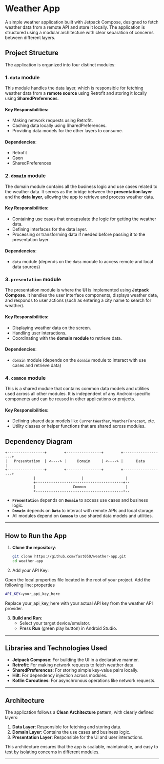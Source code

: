 # Weather App

A simple weather application built with Jetpack Compose, designed to fetch weather data from a remote API and store it locally. The application is structured using a modular architecture with clear separation of concerns between different layers.


## Project Structure

The application is organized into four distinct modules:

### 1. `data` module
This module handles the data layer, which is responsible for fetching weather data from a **remote source** using Retrofit and storing it locally using **SharedPreferences**.

#### Key Responsibilities:
- Making network requests using Retrofit.
- Caching data locally using SharedPreferences.
- Providing data models for the other layers to consume.

#### Dependencies:
- Retrofit
- Gson
- SharedPreferences

### 2. `domain` module
The domain module contains all the business logic and use cases related to the weather data. It serves as the bridge between the **presentation layer** and the **data layer**, allowing the app to retrieve and process weather data.

#### Key Responsibilities:
- Containing use cases that encapsulate the logic for getting the weather data.
- Defining interfaces for the data layer.
- Processing or transforming data if needed before passing it to the presentation layer.

#### Dependencies:
- `data` module (depends on the `data` module to access remote and local data sources)

### 3. `presentation` module
The presentation module is where the **UI** is implemented using **Jetpack Compose**. It handles the user interface components, displays weather data, and responds to user actions (such as entering a city name to search for weather).

#### Key Responsibilities:
- Displaying weather data on the screen.
- Handling user interactions.
- Coordinating with the **domain module** to retrieve data.
  
#### Dependencies:
- `domain` module (depends on the `domain` module to interact with use cases and retrieve data)

### 4. `common` module
This is a shared module that contains common data models and utilities used across all other modules. It is independent of any Android-specific components and can be reused in other applications or projects.

#### Key Responsibilities:
- Defining shared data models like `CurrentWeather`, `WeatherForecast`, etc.
- Utility classes or helper functions that are shared across modules.


## Dependency Diagram

```plaintext
+-----------------+        +----------------+        +-------------------+       
|   Presentation  | <----> |     Domain     | <----> |      Data         | 
+-----------------+        +----------------+        +-------------------+ 
             |                     |                   |
             +----------------------------------------+--
             |                 Common                  |
             +----------------------------------------+--
```

- **`Presentation`** depends on **`Domain`** to access use cases and business logic.
- **`Domain`** depends on **`Data`** to interact with remote APIs and local storage.
- All modules depend on **`Common`** to use shared data models and utilities.

---

## How to Run the App

1. **Clone the repository**:
   ```bash
   git clone https://github.com/fast050/weather-app.git
   cd weather-app
   ```

2. Add your API Key:

Open the local.properties file located in the root of your project.
Add the following line:
properties
```bash
API_KEY=your_api_key_here
```
Replace your_api_key_here with your actual API key from the weather API provider.

3. **Build and Run**:
   - Select your target device/emulator.
   - Press **Run** (green play button) in Android Studio.

---

## Libraries and Technologies Used

- **Jetpack Compose**: For building the UI in a declarative manner.
- **Retrofit**: For making network requests to fetch weather data.
- **SharedPreferences**: For storing simple key-value pairs locally.
- **Hilt**: For dependency injection across modules.
- **Kotlin Coroutines**: For asynchronous operations like network requests.

---

## Architecture

The application follows a **Clean Architecture** pattern, with clearly defined layers:

1. **Data Layer**: Responsible for fetching and storing data.
2. **Domain Layer**: Contains the use cases and business logic.
3. **Presentation Layer**: Responsible for the UI and user interactions.

This architecture ensures that the app is scalable, maintainable, and easy to test by isolating concerns in different modules.

---
